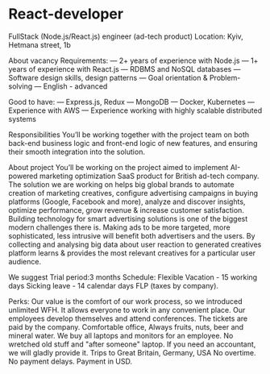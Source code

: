 # React-developer

FullStack (Node.js/React.js) engineer (ad-tech product)
Location: Kyiv, Hetmana street, 1b

About vacancy
Requirements:
— 2+ years of experience with Node.js
— 1+ years of experience with React.js
— RDBMS and NoSQL databases
— Software design skills, design patterns
— Goal orientation & Problem-solving
— English - advanced

Good to have:
— Express.js, Redux
— MongoDB
— Docker, Kubernetes
— Experience with AWS
— Experience working with highly scalable distributed systems

Responsibilities
You’ll be working together with the project team on both back-end business logic and front-end logic of new features, and ensuring their smooth integration into the solution.

About project
You’ll be working on the project aimed to implement AI-powered marketing optimization SaaS product for British ad-tech company.
The solution we are working on helps big global brands to automate creation of marketing creatives, configure advertising campaigns in buying platforms (Google, Facebook and more), analyze and discover insights, optimize performance, grow revenue & increase customer satisfaction.
Building technology for smart advertising solutions is one of the biggest modern challenges there is. Making ads to be more targeted, more sophisticated, less intrusive will benefit both advertisers and the users. By collecting and analysing big data about user reaction to generated creatives platform learns & provides the most relevant creatives for a particular user audience.

We suggest
Trial period:3 months
Schedule: Flexible
Vacation - 15 working days 
Sicking leave - 14 calendar days
FLP (taxes by company).

Perks:
Our value is the comfort of our work process, so we introduced unlimited WFH. It allows everyone to work in any convenient place. 
Our employees develop themselves and attend conferences. The tickets are paid by the company.
Comfortable office, Always fruits, nuts, beer and mineral water.
We buy all laptops and monitors for an employee. No wretched old stuff and "after someone" laptop.
If you need an accountant, we will gladly provide it.
Trips to Great Britain, Germany, USA
No overtime.
No payment delays.
Payment in USD.



